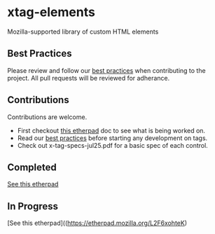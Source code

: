 # xtag-elements

Mozilla-supported library of custom HTML elements

## Best Practices
Please review and follow our [best practices](https://github.com/mozilla/xtag-elements/blob/master/best-practices.md) when contributing to the project. All pull requests will be reviewed for adherance.


## Contributions
Contributions are welcome.  
* First checkout [this etherpad](https://etherpad.mozilla.org/L2F6xohteK) doc to see what is being worked on.
* Read our [best practices](/blob/master/best-practices.md) before starting any development on tags. 
* Check out x-tag-specs-jul25.pdf for a basic spec of each control.


## Completed  
[See this etherpad](https://etherpad.mozilla.org/L2F6xohteK)


## In Progress
[See this etherpad]((https://etherpad.mozilla.org/L2F6xohteK)


